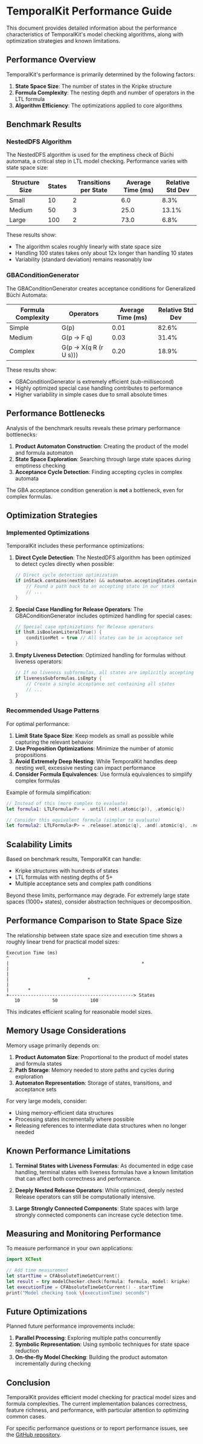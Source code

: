 # TemporalKit Performance Guide

This document provides detailed information about the performance characteristics of TemporalKit's model checking algorithms, along with optimization strategies and known limitations.

## Performance Overview

TemporalKit's performance is primarily determined by the following factors:

1. **State Space Size**: The number of states in the Kripke structure
2. **Formula Complexity**: The nesting depth and number of operators in the LTL formula
3. **Algorithm Efficiency**: The optimizations applied to core algorithms

## Benchmark Results

### NestedDFS Algorithm

The NestedDFS algorithm is used for the emptiness check of Büchi automata, a critical step in LTL model checking. Performance varies with state space size:

| Structure Size | States | Transitions per State | Average Time (ms) | Relative Std Dev |
|----------------|--------|------------------------|------------------|------------------|
| Small          | 10     | 2                      | 6.0              | 8.3%             |
| Medium         | 50     | 3                      | 25.0             | 13.1%            |
| Large          | 100    | 2                      | 73.0             | 6.8%             |

These results show:
- The algorithm scales roughly linearly with state space size
- Handling 100 states takes only about 12x longer than handling 10 states
- Variability (standard deviation) remains reasonably low

### GBAConditionGenerator

The GBAConditionGenerator creates acceptance conditions for Generalized Büchi Automata:

| Formula Complexity | Operators                           | Average Time (ms) | Relative Std Dev |
|-------------------|-------------------------------------|------------------|------------------|
| Simple            | G(p)                                | 0.01             | 82.6%            |
| Medium            | G(p → F q)                          | 0.03             | 31.4%            |
| Complex           | G(p → X(q R (r U s)))               | 0.20             | 18.9%            |

These results show:
- GBAConditionGenerator is extremely efficient (sub-millisecond)
- Highly optimized special case handling contributes to performance
- Higher variability in simple cases due to small absolute times

## Performance Bottlenecks

Analysis of the benchmark results reveals these primary performance bottlenecks:

1. **Product Automaton Construction**: Creating the product of the model and formula automaton
2. **State Space Exploration**: Searching through large state spaces during emptiness checking
3. **Acceptance Cycle Detection**: Finding accepting cycles in complex automata

The GBA acceptance condition generation is **not** a bottleneck, even for complex formulas.

## Optimization Strategies

### Implemented Optimizations

TemporalKit includes these performance optimizations:

1. **Direct Cycle Detection**: The NestedDFS algorithm has been optimized to detect cycles directly when possible:
   ```swift
   // Direct cycle detection optimization
   if inStack.contains(nextState) && automaton.acceptingStates.contains(nextState) {
       // Found a path back to an accepting state in our stack
       // ...
   }
   ```

2. **Special Case Handling for Release Operators**: The GBAConditionGenerator includes optimized handling for special cases:
   ```swift
   // Special case optimizations for Release operators
   if lhsR.isBooleanLiteralTrue() {
       conditionMet = true // All states can be in acceptance set
   }
   ```

3. **Empty Liveness Detection**: Optimized handling for formulas without liveness operators:
   ```swift
   // If no liveness subformulas, all states are implicitly accepting
   if livenessSubformulas.isEmpty {
       // Create a single acceptance set containing all states
       // ...
   }
   ```

### Recommended Usage Patterns

For optimal performance:

1. **Limit State Space Size**: Keep models as small as possible while capturing the relevant behavior
2. **Use Proposition Optimizations**: Minimize the number of atomic propositions
3. **Avoid Extremely Deep Nesting**: While TemporalKit handles deep nesting well, excessive nesting can impact performance
4. **Consider Formula Equivalences**: Use formula equivalences to simplify complex formulas

Example of formula simplification:
```swift
// Instead of this (more complex to evaluate)
let formula1: LTLFormula<P> = .until(.not(.atomic(p)), .atomic(q))

// Consider this equivalent formula (simpler to evaluate)
let formula2: LTLFormula<P> = .release(.atomic(q), .and(.atomic(q), .not(.atomic(p))))
```

## Scalability Limits

Based on benchmark results, TemporalKit can handle:

- Kripke structures with hundreds of states
- LTL formulas with nesting depths of 5+
- Multiple acceptance sets and complex path conditions

Beyond these limits, performance may degrade. For extremely large state spaces (1000+ states), consider abstraction techniques or decomposition.

## Performance Comparison to State Space Size

The relationship between state space size and execution time shows a roughly linear trend for practical model sizes:

```
Execution Time (ms)
^
|                                                 *
|                                                    
|                                      
|                             *                     
|                  
|       *                                           
+----------------------------------------------> States
   10            50            100
```

This indicates efficient scaling for reasonable model sizes.

## Memory Usage Considerations

Memory usage primarily depends on:

1. **Product Automaton Size**: Proportional to the product of model states and formula states
2. **Path Storage**: Memory needed to store paths and cycles during exploration
3. **Automaton Representation**: Storage of states, transitions, and acceptance sets

For very large models, consider:
- Using memory-efficient data structures
- Processing states incrementally where possible
- Releasing references to intermediate data structures when no longer needed

## Known Performance Limitations

1. **Terminal States with Liveness Formulas**: As documented in edge case handling, terminal states with liveness formulas have a known limitation that can affect both correctness and performance.

2. **Deeply Nested Release Operators**: While optimized, deeply nested Release operators can still be computationally intensive.

3. **Large Strongly Connected Components**: State spaces with large strongly connected components can increase cycle detection time.

## Measuring and Monitoring Performance

To measure performance in your own applications:

```swift
import XCTest

// Add time measurement
let startTime = CFAbsoluteTimeGetCurrent()
let result = try modelChecker.check(formula: formula, model: kripke)
let executionTime = CFAbsoluteTimeGetCurrent() - startTime
print("Model checking took \(executionTime) seconds")
```

## Future Optimizations

Planned future performance improvements include:

1. **Parallel Processing**: Exploring multiple paths concurrently
2. **Symbolic Representation**: Using symbolic techniques for state space reduction
3. **On-the-fly Model Checking**: Building the product automaton incrementally during checking

## Conclusion

TemporalKit provides efficient model checking for practical model sizes and formula complexities. The current implementation balances correctness, feature richness, and performance, with particular attention to optimizing common cases.

For specific performance questions or to report performance issues, see the [GitHub repository](https://github.com/yourusername/TemporalKit). 
